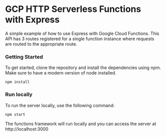 # GCP HTTP Serverless Functions with Express 

A simple example of how to use Express with Google Cloud Functions. This API has 3 routes registered 
for a single function instance where requests are routed to the appropriate route.

### Getting Started

To get started, clone the repository and install the dependencies using npm. Make 
sure to have a modern version of node installed.

```npm install```

### Run locally 

To run the server locally, use the following command:

```npm start```

The functions framework will run locally and you can access the server at http://localhost:3000